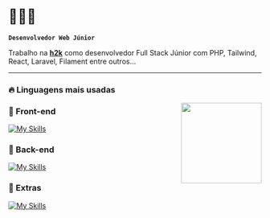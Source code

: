 # 🚀🤖📘 

**`Desenvolvedor Web Júnior`**

Trabalho na **[h2k](https://h2k.com.br)** como desenvolvedor Full Stack Júnior com PHP, Tailwind, React, Laravel, Filament entre outros...


---
### 🔥​ Linguagens mais usadas
<img align="right" src="https://github-readme-stats-teal-sigma.vercel.app/api/top-langs/?username=alexandrecardos0&layout=compact&langs_count=8&hide_border=true&theme=transparent&cache_seconds=21600" height="160" />

<!-- ESQUERDA: seus blocos de skills e textos -->
### 🤩 Front-end
[![My Skills](https://skillicons.dev/icons?i=html,css,js,ts,react)](https://skillicons.dev)

### 🤖 Back-end
[![My Skills](https://skillicons.dev/icons?i=php,laravel,node)](https://skillicons.dev)

### 🚀 Extras
[![My Skills](https://skillicons.dev/icons?i=docker,figma,vite,git,github,ai,wordpress)](https://skillicons.dev)
















           


<br/>   
<br/>



<!--
**alexandrecardos0/alexandrecardos0** is a ✨ _special_ ✨ repository because its `README.md` (this file) appears on your GitHub profile.

Here are some ideas to get you started:

- 🔭 I’m currently working on ...
- 🌱 I’m currently learning ...
- 👯 I’m looking to collaborate on ...
- 🤔 I’m looking for help with ...
- 💬 Ask me about ...
- 📫 How to reach me: ...
- 😄 Pronouns: ...
- ⚡ Fun fact: ...
-->
